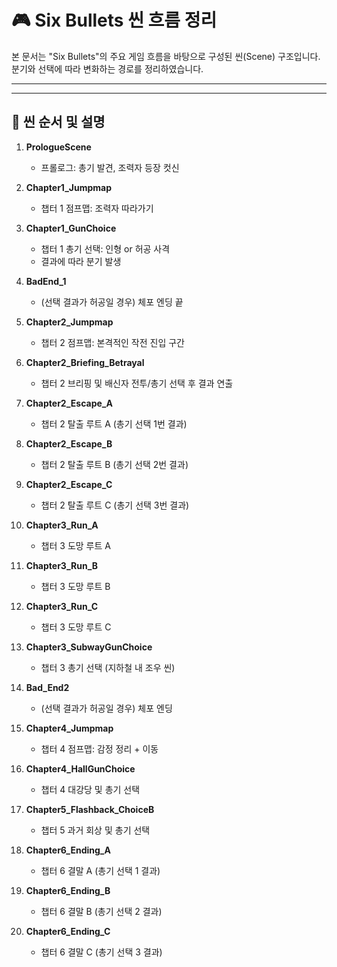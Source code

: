 
# 🎮 Six Bullets 씬 흐름 정리

본 문서는 "Six Bullets"의 주요 게임 흐름을 바탕으로 구성된 씬(Scene) 구조입니다. 분기와 선택에 따라 변화하는 경로를 정리하였습니다.

---
---

## 📍 씬 순서 및 설명

1. **PrologueScene**
   - 프롤로그: 총기 발견, 조력자 등장 컷신

2. **Chapter1_Jumpmap**
   - 챕터 1 점프맵: 조력자 따라가기

3. **Chapter1_GunChoice**
   - 챕터 1 총기 선택: 인형 or 허공 사격
   - 결과에 따라 분기 발생

4. **BadEnd_1**
   - (선택 결과가 허공일 경우) 체포 엔딩 끝

5. **Chapter2_Jumpmap**
   - 챕터 2 점프맵: 본격적인 작전 진입 구간

6. **Chapter2_Briefing_Betrayal**
   - 챕터 2 브리핑 및 배신자 전투/총기 선택 후 결과 연출

7. **Chapter2_Escape_A**
   - 챕터 2 탈출 루트 A (총기 선택 1번 결과)

8. **Chapter2_Escape_B**
   - 챕터 2 탈출 루트 B (총기 선택 2번 결과)

9. **Chapter2_Escape_C**
   - 챕터 2 탈출 루트 C (총기 선택 3번 결과)

10. **Chapter3_Run_A**
    - 챕터 3 도망 루트 A

11. **Chapter3_Run_B**
    - 챕터 3 도망 루트 B

12. **Chapter3_Run_C**
    - 챕터 3 도망 루트 C

13. **Chapter3_SubwayGunChoice**
    - 챕터 3 총기 선택 (지하철 내 조우 씬)

14. **Bad_End2**
    - (선택 결과가 허공일 경우) 체포 엔딩

15. **Chapter4_Jumpmap**
    - 챕터 4 점프맵: 감정 정리 + 이동

16. **Chapter4_HallGunChoice**
    - 챕터 4 대강당 및 총기 선택

17. **Chapter5_Flashback_ChoiceB**
    - 챕터 5 과거 회상 및 총기 선택

18. **Chapter6_Ending_A**
    - 챕터 6 결말 A (총기 선택 1 결과)

19. **Chapter6_Ending_B**
    - 챕터 6 결말 B (총기 선택 2 결과)

20. **Chapter6_Ending_C**
    - 챕터 6 결말 C (총기 선택 3 결과)

